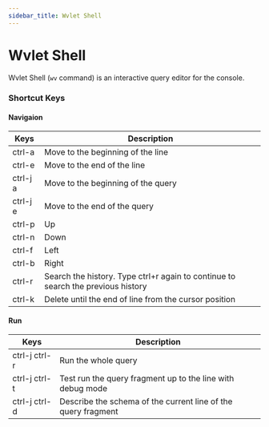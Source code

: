 ```yaml
---
sidebar_title: Wvlet Shell
---
```


# Wvlet Shell

Wvlet Shell (`wv` command) is an interactive query editor for the console.  

### Shortcut Keys

#### Navigaion
| Keys | Description | 
|---|---|
| ctrl-a | Move to the beginning of the line |
| ctrl-e | Move to the end of the line |
| ctrl-j a | Move to the beginning of the query |
| ctrl-j e | Move to the end of the query |
| ctrl-p | Up | 
| ctrl-n | Down |
| ctrl-f | Left |
| ctrl-b | Right |
| ctrl-r | Search the history. Type ctrl+r again to continue to search the previous history | 
| ctrl-k | Delete until the end of line from the cursor position | 

#### Run 
| Keys | Description |
|---|---|
| ctrl-j ctrl-r | Run the whole query | 
| ctrl-j ctrl-t | Test run the query fragment up to the line with debug mode |
| ctrl-j ctrl-d | Describe the schema of the current line of the query fragment |
